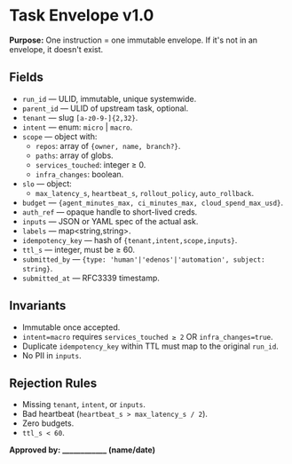 # Task Envelope v1.0

**Purpose:** One instruction = one immutable envelope. If it's not in an envelope, it doesn't exist.

## Fields
- `run_id` — ULID, immutable, unique systemwide.
- `parent_id` — ULID of upstream task, optional.
- `tenant` — slug `[a-z0-9-]{2,32}`.
- `intent` — enum: `micro` | `macro`.
- `scope` — object with:
  - `repos`: array of `{owner, name, branch?}`.
  - `paths`: array of globs.
  - `services_touched`: integer ≥ 0.
  - `infra_changes`: boolean.
- `slo` — object:
  - `max_latency_s`, `heartbeat_s`, `rollout_policy`, `auto_rollback`.
- `budget` — `{agent_minutes_max, ci_minutes_max, cloud_spend_max_usd}`.
- `auth_ref` — opaque handle to short-lived creds.
- `inputs` — JSON or YAML spec of the actual ask.
- `labels` — map<string,string>.
- `idempotency_key` — hash of `{tenant,intent,scope,inputs}`.
- `ttl_s` — integer, must be ≥ 60.
- `submitted_by` — `{type: 'human'|'edenos'|'automation', subject: string}`.
- `submitted_at` — RFC3339 timestamp.

## Invariants
- Immutable once accepted.
- `intent=macro` requires `services_touched ≥ 2` OR `infra_changes=true`.
- Duplicate `idempotency_key` within TTL must map to the original `run_id`.
- No PII in `inputs`.

## Rejection Rules
- Missing `tenant`, `intent`, or `inputs`.
- Bad heartbeat (`heartbeat_s > max_latency_s / 2`).
- Zero budgets.
- `ttl_s < 60`.

**Approved by: ____________ (name/date)**
